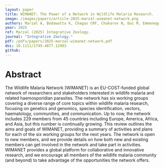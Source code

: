 ```yaml
---
layout: paper
title: WIMANET: The Power of a Network in Wildlife Malaria Research.
image: /images/papers/article-2025-marzal-wimanet-network.png
authors: Marzal A, Bodawatta K, Chagas CRF, Chakarov N, Duc M, Emmenegger T, Ferraguti M, García-Longoria L, Gutiérrez-López R, Lopes RJ, Martínez-De La Puente J, Renner S, Santiago-Alarcón D, Sehgal RNM, Stanković D, Dunn JC.
year: 2025
ref: Marzal (2025) Integrative Zoology.
journal: "Integrative Zoology."
pdf: /pdfs/papers/2025-marzal-wimanet-network.pdf
doi: 10.1111/1749-4877.12983
github: 
---
```


# Abstract

The Wildlife Malaria Network (WIMANET) is an EU-COST-funded global network of researchers and stakeholders interested in wildlife malaria and related haemosporidian parasites. The network has six working groups covering a diverse range of core topics within wildlife malaria research, focusing on genetics and genomics, species identification, vectors, haematology, communities, and communication. Up to now, the network includes 229 members from 45 countries including Europe, America, Africa, and Asia, but this number is continually growing. This review outlines the aims and goals of WIMANET, providing a summary of activities and plans for each of the six working groups for the next years. The network is open to new members, and we provide details on how both new and existing members can get involved in the network and take part in activities. WIMANET provides a global platform for collaborative and innovative research, and we encourage all members of the wildlife malaria community (and beyond) to take advantage of the opportunities the network offers.